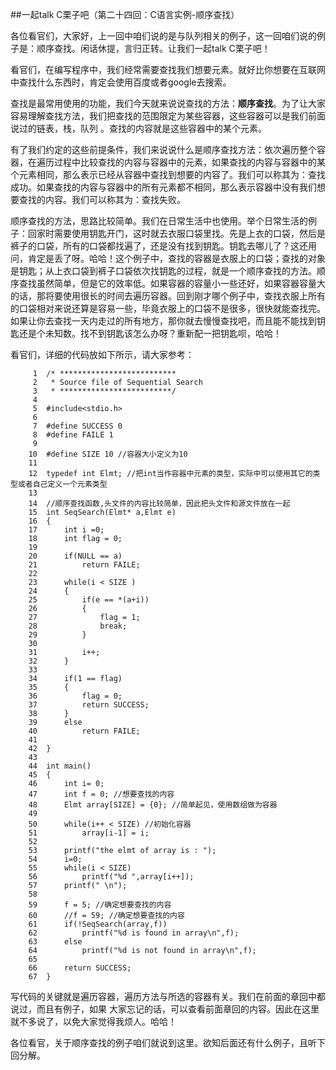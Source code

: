 ##一起talk C栗子吧（第二十四回：C语言实例-顺序查找）

各位看官们，大家好，上一回中咱们说的是与队列相关的例子，这一回咱们说的例子是：顺序查找。闲话休提，言归正转。让我们一起talk C栗子吧！ 

看官们，在编写程序中，我们经常需要查找我们想要元素。就好比你想要在互联网中查找什么东西时，肯定会使用百度或者google去搜索。

查找是最常用使用的功能，我们今天就来说说查找的方法：**顺序查找**。为了让大家容易理解查找方法，我们把查找的范围限定为某些容器，这些容器可以是我们前面说过的链表，栈，队列 。查找的内容就是这些容器中的某个元素。

有了我们约定的这些前提条件，我们来说说什么是顺序查找方法：依次遍历整个容器，在遍历过程中比较查找的内容与容器中的元素，如果查找的内容与容器中的某个元素相同，那么表示已经从容器中查找到想要的内容了。我们可以称其为：查找成功。如果查找的内容与容器中的所有元素都不相同，那么表示容器中没有我们想要查找的内容。我们可以称其为：查找失败。

顺序查找的方法，思路比较简单。我们在日常生活中也使用。举个日常生活的例子：回家时需要使用钥匙开门，这时就去衣服口袋里找。先是上衣的口袋，然后是裤子的口袋，所有的口袋都找遍了，还是没有找到钥匙。钥匙去哪儿了？这还用问，肯定是丢了呀。哈哈！这个例子中，查找的容器是衣服上的口袋；查找的对象是钥匙；从上衣口袋到裤子口袋依次找钥匙的过程，就是一个顺序查找的方法。顺序查找虽然简单，但是它的效率低。如果容器的容量小一些还好，如果容器容量大的话，那将要使用很长的时间去遍历容器。回到刚才哪个例子中，查找衣服上所有的口袋相对来说还算是容易一些，毕竟衣服上的口袋不是很多，很快就能查找完。如果让你去查找一天内走过的所有地方，那你就去慢慢查找吧，而且能不能找到钥匙还是个未知数。找不到钥匙该怎么办呀？重新配一把钥匙呗，哈哈！

看官们，详细的代码放如下所示，请大家参考：
```
     1	/* **************************
     2	 * Source file of Sequential Search
     3	 * *************************/
     4	
     5	#include<stdio.h>
     6	
     7	#define SUCCESS 0
     8	#define FAILE 1
     9	
    10	#define SIZE 10 //容器大小定义为10
    11	
    12	typedef int Elmt; //把int当作容器中元素的类型，实际中可以使用其它的类型或者自己定义一个元素类型
    13	
    14	//顺序查找函数,头文件的内容比较简单，因此把头文件和源文件放在一起
    15	int SeqSearch(Elmt* a,Elmt e)
    16	{
    17		int i =0;
    18		int flag = 0;
    19	
    20		if(NULL == a)
    21			return FAILE;
    22	
    23		while(i < SIZE )
    24		{
    25			if(e == *(a+i))
    26			{
    27				flag = 1;
    28				break;
    29			}
    30	
    31			i++;
    32		}
    33	
    34		if(1 == flag)
    35		{
    36			flag = 0;
    37			return SUCCESS;
    38		}
    39		else
    40			return FAILE;
    41	
    42	}
    43	
    44	int main()
    45	{
    46		int i= 0;
    47		int f = 0; //想要查找的内容
    48		Elmt array[SIZE] = {0}; //简单起见，使用数组做为容器
    49	
    50		while(i++ < SIZE) //初始化容器
    51			array[i-1] = i;
    52	
    53		printf("the elmt of array is : ");
    54		i=0;
    55		while(i < SIZE)
    56			printf("%d ",array[i++]);
    57		printf(" \n");
    58	
    59		f = 5; //确定想要查找的内容
    60		//f = 59; //确定想要查找的内容
    61		if(!SeqSearch(array,f))
    62			printf("%d is found in array\n",f);
    63		else
    64			printf("%d is not found in array\n",f);
    65	
    66		return SUCCESS;
    67	}
```
写代码的关键就是遍历容器，遍历方法与所选的容器有关。我们在前面的章回中都说过，而且有例子，如果
大家忘记的话，可以查看前面章回的内容。因此在这里就不多说了，以免大家觉得我烦人。哈哈！

各位看官，关于顺序查找的例子咱们就说到这里。欲知后面还有什么例子，且听下回分解。

